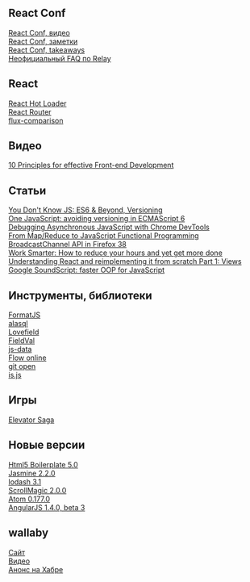 React Conf
----------

[React Conf, видео](https://www.youtube.com/playlist?list=PLb0IAmt7-GS1cbw4qonlQztYV1TAW0sCr)  
[React Conf, заметки](https://gist.github.com/prestonparris/ec7597efd4d4977b54af)  
[React Conf, takeaways](http://kevinold.com/2015/01/31/takeaways-from-reactjs-conf-2015.html)  
[Неофициальный FAQ по Relay](https://gist.github.com/wincent/598fa75e22bdfa44cf47)

React
----------------

[React Hot Loader](https://github.com/gaearon/react-hot-loader)  
[React Router](https://github.com/rackt/react-router)  
[flux-comparison](https://github.com/voronianski/flux-comparison)

Видео
-----

[10 Principles for effective Front-end Development](http://www.youtube.com/watch?v=8adsZeMQjGQ)

Статьи
---------------------------------------------------

[You Don't Know JS: ES6 & Beyond, Versioning](https://github.com/getify/You-Dont-Know-JS/blob/master/es6%20%26%20beyond/ch1.md#versioning)  
[One JavaScript: avoiding versioning in ECMAScript 6](http://www.2ality.com/2014/12/one-javascript.html)  
[Debugging Asynchronous JavaScript with Chrome DevTools](http://www.devbattles.com/en/sand/post-707-Debugging+Asynchronous+JavaScript+with+Chrome+DevTools)  
[From Map/Reduce to JavaScript Functional Programming](https://hacks.mozilla.org/2015/01/from-mapreduce-to-javascript-functional-programming/)  
[BroadcastChannel API in Firefox 38](http://hacks.mozilla.org/2015/02/broadcastchannel-api-in-firefox-38/)  
[Work Smarter: How to reduce your hours and yet get more done](https://boagworld.com/working-in-web/work-smarter/)  
[Understanding React and reimplementing it from scratch Part 1: Views](https://gcanti.github.io/2014/10/29/understanding-react-and-reimplementing-it-from-scratch-part-1.html)  
[Google SoundScript: faster OOP for JavaScript](http://www.2ality.com/2015/02/soundscript.html)

Инструменты, библиотеки
-----------------------

[FormatJS](http://formatjs.io/)  
[alasql](https://github.com/agershun/alasql)  
[Lovefield](https://github.com/google/lovefield)  
[FieldVal](http://www.minoblog.io/fieldval/)  
[js-data](https://github.com/js-data/js-data)  
[Flow online](https://tryflow.org/)  
[git open](https://github.com/paulirish/git-open)  
[is.js](https://github.com/arasatasaygin/is.js)

Игры
----

[Elevator Saga](http://play.elevatorsaga.com/)

Новые версии
------------

[Html5 Boilerplate 5.0](https://github.com/h5bp/html5-boilerplate/blob/v5.0.0/CHANGELOG.md)  
[Jasmine 2.2.0](https://github.com/jasmine/jasmine/blob/master/release_notes/2.2.0.md)  
[lodash 3.1](https://github.com/lodash/lodash/wiki/Changelog#v310)  
[ScrollMagic 2.0.0](https://github.com/janpaepke/ScrollMagic/blob/development/CHANGELOG.md)  
[Atom 0.177.0](https://github.com/atom/atom/releases/tag/v0.177.0)  
[AngularJS 1.4.0, beta 3](https://plus.google.com/+PeteBaconDarwin/posts/H6yJGJpAGrj)

wallaby
-------

[Сайт](http://wallabyjs.com/)  
[Видео](http://www.youtube.com/watch?v=uUmF16R9JNs)  
[Анонс на Хабре](http://habrahabr.ru/post/249473/)